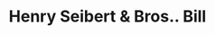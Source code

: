 ---
doi: 10.7916/D85M7HTD
date_other: '1890'
date_other_textual: 1890-1899
form: printed ephemera
genre:
- Invoices
name:
- Henry Seibert & Bros.
object_in_context_url: https://biggert.cul.columbia.edu/items/view/ave_biggert_01016
subject_hierarchical_geographic:
- New York, New York, United States
subject_name:
- Henry Seibert & Bros.
title: Henry Seibert & Bros.. Bill
sort_title: Henry Seibert & Bros.. Bill
call_number: ave_biggert_01016
coordinates:
- 40.71277777777778,-74.00583333333333
pid: ave_biggert_01016
identifiers: ave_biggert_01016
thumbnail: https://derivativo-3.library.columbia.edu/iiif/2/ldpd:344498/full/!256,256/0/native.jpg
permalink: "/biggert/ave_biggert_01016/"
layout: iiif-image-page
---